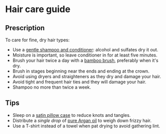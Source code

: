 # Hair care guide

## Prescription

To care for fine, dry hair types:

* Use a [gentle shampoo and conditioner](https://www.amazon.co.uk/ArtNaturals-Organic-Moroccan-Argan-Oil-Shampoo/dp/B014RU0SG4): alcohol and sulfates dry it out.
* Moisture is important, so leave conditioner in for at least five minutes.
* Brush your hair twice a day with a [bamboo brush](https://www.amazon.co.uk/Neverland-Detangling-Anti-Static-Cushioned-Hairbrush/dp/B072M6QXSN), preferably when it's dry.
* Brush in stages beginning near the ends and ending at the crown.
* Avoid using dryers and straighteners as they dry and damage your hair.
* Avoid tight and frequent hair ties and they will damage your hair.
* Shampoo no more than twice a week.

## Tips

* Sleep on a [satin pillow case](https://www.amazon.co.uk/Wrighteu-Pillowcases-Pillow-Hidden-Polyester/dp/B07GNKCRNN) to reduce knots and tangles.
* Distribute a _single drop_ of [pure Argan oil](https://www.amazon.co.uk/dp/B00DUCOZWY) to weigh down frizzy hair.
* Use a T-shirt instead of a towel when pat drying to avoid gathering lint.


